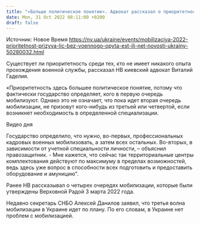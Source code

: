 ```yaml
---
title: "«Больше политическое понятие». Адвокат рассказал о приоритетности призыва во время всеобщей мобилизации"
date: Mon, 31 Oct 2022 08:11:00 +0200
draft: false
---
```

Источник: Новое Время https://nv.ua/ukraine/events/mobilizaciya-2022-prioritetnost-prizyva-lic-bez-voennogo-opyta-est-ili-net-novosti-ukrainy-50280032.html


Существует ли приоритетность среди тех, кто не имеет никакого опыта прохождения военной службы, рассказал НВ киевский адвокат Виталий Гаделия.

«Приоритетность здесь большее политическое понятие, потому что фактически государство определяет, кого в первую очередь мобилизуют. Однако это не означает, что пока идет вторая очередь мобилизации, не призовут кого-нибудь из третьей или четвертой, если возникнет необходимость в определенной специализации.

 Видео дня   

 Государство определило, что нужно, во-первых, профессиональных кадровых военных мобилизовать, а затем всех остальных. Во-вторых, в зависимости от учетной специальности личности, – объяснил правозащитник. - Мне кажется, что сейчас так территориальные центры комплектования действуют по максимуму в пределах возможностей, ведь здесь уже вопрос в способности всех подготовить и предоставить оборудование и амуницию".

Ранее НВ рассказывал о четырех очередях мобилизации, которые были утверждены Верховной Радой 3 марта 2022 года.

Недавно секретарь СНБО Алексей Данилов заявил, что третья волна мобилизации в Украине идет по плану. По его словам, в Украине нет проблем с мобилизацией.
